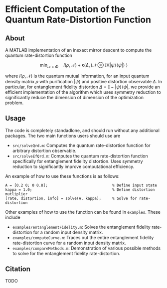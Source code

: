 # Efficient Computation of the Quantum Rate-Distortion Function 

## About

A MATLAB implementation of an inexact mirror descent to compute the quantum rate-distortion function

$$\min_{\mathcal{N}\in\Phi} \quad I(\rho, \mathcal{N}) + \kappa \langle \Delta , (\mathcal{N} \otimes \mathbb{I})(|\psi\rangle\!\langle\psi|)\ \rangle$$

where $I(\rho, \mathcal{N})$ is the quantum mutual information, for an input quantum density matrix $\rho$ with purification $|\psi\rangle$ and positive distortion observable $\Delta$. In particular, for entanglement fidelity distortion $\Delta=\mathbb{I} - |\psi\rangle\!\langle\psi|$, we provide an efficient implementation of the algorithm which uses symmetry reduction to significantly reduce the dimension of dimension of the optimization problem.


## Usage

The code is completely standadlone, and should run without any additional packages. The two main functions users should use are

- `src/solveQrd.m`: Computes the quantum rate-distortion function for arbitrary distortion observable.
- `src/solveEfQrd.m`: Computes the quantum rate-distortion function specifically for entanglement fidelity distortion. Uses symmetry reduction to significantly improve computational efficiency.

An example of how to use these functions is as follows:

    A = [0.2 0; 0 0.8]; 							% Define input state
    kappa = 1.0;									% Define distortion mutliplier
    [rate, distortion, info] = solve(A, kappa); 	% Solve for rate-distortion
	
Other examples of how to use the function can be found in `examples`. These include

- `examples/entanglementFidelity.m`: Solves the entanglement fidelity rate-distortion for a random input density matrix.
- `examples/computeCurve.m`: Traces out the entire entanglement fidelity rate-distortion curve for a random input density matrix.
- `examples/compareMethods.m`: Demonstration of various possible methods to solve for the entanglement fidelity rate-distortion.


## Citation

TODO